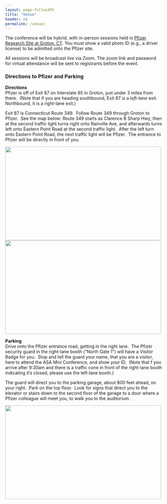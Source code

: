 ```yaml
---
layout: page-fullwidth
title: "Venue"
header: no
permalink: /venue/
---
```


The conference will be hybrid, with in-person sessions held in [Pfizer Research Site at Groton, CT](https://www.pfizer.com/groton-connecticut). You must show a valid photo ID (e.g., a driver license) to be admitted onto the Pfizer site. 

All sessions will be broadcast live via Zoom. The zoom link and password for virtual attendance will be sent to registrants before the event.

### Directions to Pfizer and Parking

<b>Directions</b><br>
Pfizer is off of Exit 87 on Interstate 95 in Groton, just under 3 miles from there.  (Note that if you are heading southbound, Exit 87 is a <i>left-lane</i> exit.  Northbound, it is a right-lane exit.)

Exit 87 is Connecticut Route 349.  Follow Route 349 through Groton to Pfizer.  See the map below: Route 349 starts as Clarence B Sharp Hwy, then at the second traffic light turns right onto Rainville Ave, and afterwards turns left onto Eastern Point Road at the second traffic light.  After the left turn onto Eastern Point Road, the next traffic light will be Pfizer.  The entrance to Pfizer will be directly in front of you. 

<img src="https://asa-ct.github.io/miniconf2023/docs/1)-pinkmap.PNG"  height=300 width=500>


<img src="https://asa-ct.github.io/miniconf2023/docs/2)-NorthGate.PNG" height=300 width=500>


<b>Parking</b><br>
Drive onto the Pfizer entrance road, getting in the right lane.  The Pfizer security guard in the right-lane booth ("North Gate 1") will have a Visitor Badge for you.  Stop and tell the guard your name, that you are a visitor, here to attend the ASA Mini Conference, and show your ID.  (Note that f you arrive after 9:30am and there is a traffic cone in front of the right-lane booth indicating it’s closed, please use the left-lane booth.)

The guard will direct you to the parking garage, about 800 feet ahead, on your right.  Park on the top floor.  Look for signs that direct you to the elevator or stairs down to the second floor of the garage to a door where a Pfizer colleague will meet you, to walk you to the auditorium.

<img src="https://asa-ct.github.io/miniconf2023/docs/3)-garage.PNG" height=300 width=500>
